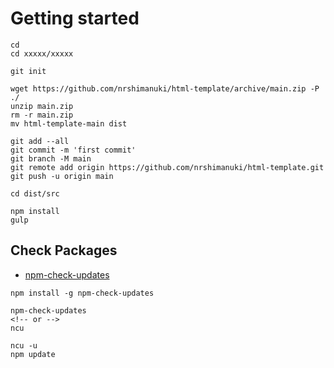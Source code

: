 # Getting started

```
cd
cd xxxxx/xxxxx

git init

wget https://github.com/nrshimanuki/html-template/archive/main.zip -P ./
unzip main.zip
rm -r main.zip
mv html-template-main dist

git add --all
git commit -m 'first commit'
git branch -M main
git remote add origin https://github.com/nrshimanuki/html-template.git
git push -u origin main

cd dist/src

npm install
gulp
```


## Check Packages

* [npm-check-updates](https://www.npmjs.com/package/npm-check-updates)

```
npm install -g npm-check-updates

npm-check-updates
<!-- or -->
ncu

ncu -u
npm update
```

